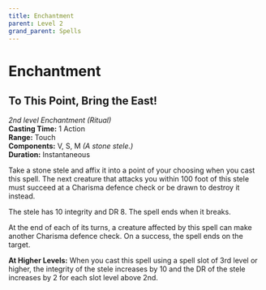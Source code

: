 ```yaml
---
title: Enchantment
parent: Level 2
grand_parent: Spells
---
```


# Enchantment

## To This Point, Bring the East!
*2nd level Enchantment (Ritual)*<br>
**Casting Time:** 1 Action<br>
**Range:** Touch<br>
**Components:** V, S, M *(A stone stele.)*<br>
**Duration:** Instantaneous

Take a stone stele and affix it into a point of your choosing when you cast this spell. The next creature that attacks you within 100 foot of this stele must succeed at a Charisma defence check or be drawn to destroy it instead.

The stele has 10 integrity and DR 8. The spell ends when it breaks.

At the end of each of its turns, a creature affected by this spell can make another Charisma defence check. On a success, the spell ends on the target.

**At Higher Levels:** When you cast this spell using a spell slot of 3rd level or higher, the integrity of the stele increases by 10 and the DR of the stele increases by 2 for each slot level above 2nd.
